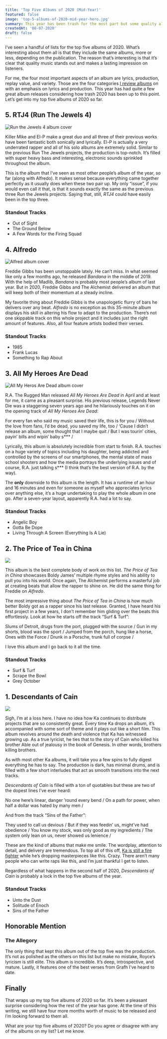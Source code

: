 ```yaml
---
title: 'Top Five Albums of 2020 (Mid-Year)'
featured: false
image: 'top-5-albums-of-2020-mid-year-hero.jpg'
summary: This year has been trash for the most part but some quality albums have been released so far. Here are my top five albums of 2020.
createdAt: '08-07-2020'
draft: false
---
```


I’ve seen a handful of lists for the top five albums of 2020. What’s interesting about them all is that they include the same albums, more or less, depending on the publication. The reason that’s interesting is that it’s clear that quality music stands out and makes a lasting impression on listeners.

For me, the four most important aspects of an album are lyrics, production, replay value, and variety. Those are the four categories [I review albums](/reviews) on with an emphasis on lyrics and production. This year has had quite a few great album releases considering how trash 2020 has been up to this point. Let’s get into my top five albums of 2020 so far.

## 5. RTJ4 (Run The Jewels 4)

![Run the Jewels 4 album cover](/images/rtj-4-album-cover.jpg)

Killer Mike and El-P make a great duo and all three of their previous works have been fantastic both sonically and lyrically. El-P is actually a very underrated rapper and all of his solo albums are extremely solid. Similar to the previous Run The Jewels projects, the production is top-notch. It’s filled with super heavy bass and interesting, electronic sounds sprinkled throughout the album.

This is the album that I’ve seen as most other people’s album of the year, so far (along with Alfredo). It makes sense because everything came together perfectly as it usually does when these two pair up. My only “issue”, if you would even call it that, is that it sounds exactly the same as the previous three Run the Jewels projects. Saying that, still, _RTJ4_ could have easily been in the top three.

### Standout Tracks

- Out of Sight
- The Ground Below
- A Few Words for the Firing Squad

## 4. Alfredo

![Alfred album cover](/images/alfredo-album-cover.jpg)

Freddie Gibbs has been unstoppable lately. He can’t miss. In what seemed like only a few months ago, he released _Bandana_ in the middle of 2019. With the help of Madlib, _Bandana_ is probably most people’s album of last year. But in 2020, Freddie Gibbs and The Alchemist delivered an album that will keep both of their momentum at a steady incline.

My favorite thing about Freddie Gibbs is the unapologetic flurry of bars he delivers over any beat. _Alfredo_ is no exception as this 35-minute album displays his skill in altering his flow to adapt to the production. There’s not one skippable track on this whole project and it includes just the right amount of features. Also, all four feature artists bodied their verses.

### Standout Tracks

- 1985
- Frank Lucas
- Something to Rap About

## 3. All My Heroes Are Dead

![All My Heros Are Dead album cover](/images/all-my-heros-are-dead-album-cover.jpg)

R.A. The Rugged Man released _All My Heroes Are Dead_ in April and at least for me, it came as a pleasant surprise. His previous release, Legends Never Die was a staggering seven years ago and he hilariously touches on it on the opening track of _All My Heroes Are Dead_:

<quote>
For every fan who said my music saved their life, this is for you /
Without the love from fans, I’d be dead, you saved my life, too /
‘Cause I didn’t release an album, some thought that I maybe quit /
But I was tourin’ cities, payin’ bills and wipin’ baby s*** /
</quote>

Lyrically, this album is absolutely incredible from start to finish. R.A. touches on a huge variety of topics including his daughter, being addicted and controlled by the screens of our smartphones, the mental state of mass school shooters and how the media portrays the underlying issues and of course, R.A. just talking s\*\*\* (I think that’s the best version of R.A. by the way).

The **only** downside to this album is the length. It has a runtime of an hour and 16 minutes and even for someone as myself who appreciates lyrics over anything else, it’s a huge undertaking to play the whole album in one go. After a seven-year layout, apparently R.A. had a lot to say.

### Standout Tracks

- Angelic Boy
- Gotta Be Dope
- Living Through A Screen (Everything Is A Lie)

## 2. The Price of Tea in China

![](/images/the-price-of-tea-in-china-album-cover.jpg)

This album is the best complete body of work on this list. _The Price of Tea in China_ showcases Boldy James’ multiple rhyme styles and his ability to pull you into his world. Once again, The Alchemist performs a masterful job at creating beats that allow the rapper to shine on. He did the same thing for Freddie on _Alfredo_.

The most impressive thing about _The Price of Tea in China_ is how much better Boldy got as a rapper since his last release. Granted, I have heard his first project in a few years, I don’t remember him gliding over the beats this effortlessly. Look at how he starts off the track “Surf & Turf”:

<quote>
Slums of Detroit, drugs from the port, plugged with the source /
Gun in my shorts, blood was the sport /
Jumped from the porch, hung like a horse, Ones with the Force /
Drunk in a Porsche, trunk full of corpse /
</quote>

I love this album and I go back to it all the time.

### Standout Tracks

- Surf & Turf
- Scrape the Bowl
- Grey October

## 1. Descendants of Cain

![](/images/descendants-of-cain-album-cover.jpg)

Sigh, I’m at a loss here. I have no idea how Ka continues to distribute projects that are so consistently great. Every time Ka drops an album, it’s accompanied with some sort of theme and it plays out like a short film. This album revolves around the death and violence that Ka has witnessed growing up. As a true lyricist, he ties that to the story of Cain who killed his brother Able out of jealousy in the book of Genesis. In other words, brothers killing brothers.

As with most other Ka albums, it will take you a few spins to fully digest everything he has to say. The production is dark, has minimal drums, and is filled with a few short interludes that act as smooth transitions into the next tracks.

_Descendants of Cain_ is filled with a ton of quotables but these are two of the dopest lines I’ve ever heard:

<quote song="Unto the Dust">
No one here’s linear, danger ’round every bend /
On a path for power, when half a dollar was hated by many men /
</quote>

And from the track “Sins of the Father”:

<quote song="Sins of the Father">
They used to call us devious /
But if they was feedin’ us, might’ve had obedience /
You know my stock, was only good as my ingredients /
The system only lean on us, never showed us lenience /
</quote>

These are the kind of albums that make me smile. The wordplay, attention to detail, and delivery are tremendous. To top all of this off, [Ka is still a fire fighter](https://www.thefader.com/2016/10/04/ka-interview-new-) while he’s dropping masterpieces like this. Crazy. There aren’t many people who can write raps like this, and I’m just thankful I get to listen.

Regardless of what happens in the second half of 2020, _Descendants of Cain_ is probably a lock in the top five albums of the year.

### Standout Tracks

- Unto the Dust
- Solitude of Enoch
- Sins of the Father

## Honorable Mention

### The Allegory

The only thing that kept this album out of the top five was the production. It’s not as polished as the others on this list but make no mistake, Royce’s lyricism is still elite. This album is incredible. It’s deep, introspective, and mature. Lastly, it features one of the best verses from Grafh I’ve heard to date.

## Finally

That wraps up my top five albums of 2020 so far. It’s been a pleasant surprise considering how the rest of the year has gone. At the time of this writing, we still have four more months worth of music to be released and I’m looking forward to them all.

What are your top five albums of 2020? Do you agree or disagree with any of the albums on my list? Let me know.
